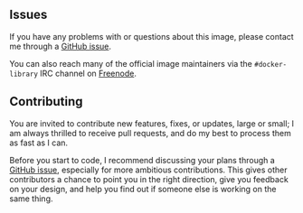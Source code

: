 ## Issues

If you have any problems with or questions about this image, please contact me
through a [GitHub issue](https://github.com/ahawkins/docker-thrift/issues).

You can also reach many of the official image maintainers via the
`#docker-library` IRC channel on [Freenode](https://freenode.net).

## Contributing

You are invited to contribute new features, fixes, or updates, large
or small; I am always thrilled to receive pull requests, and do my
best to process them as fast as I can.

Before you start to code, I recommend discussing your plans through a
[GitHub issue](https://github.com/ahawkins/docker-thrift/issues),
especially for more ambitious contributions. This gives other
contributors a chance to point you in the right direction, give you
feedback on your design, and help you find out if someone else is
working on the same thing.
